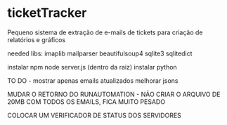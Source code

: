 # ticketTracker
Pequeno sistema de extração de e-mails de tickets para criação de relatórios e gráficos

needed libs:
imaplib
mailparser
beautifulsoup4
sqlite3
sqlitedict

instalar npm
node server.js (dentro da raiz)
instalar python


TO DO -
mostrar apenas emails atualizados
melhorar jsons

MUDAR O RETORNO DO RUNAUTOMATION - NÃO CRIAR O ARQUIVO DE 20MB COM TODOS OS EMAILS, FICA MUITO PESADO

COLOCAR UM VERIFICADOR DE STATUS DOS SERVIDORES

